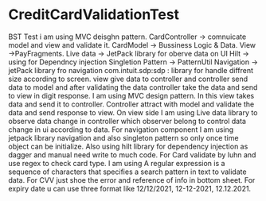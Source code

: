 # CreditCardValidationTest
BST Test
i am using MVC deisghn pattern.
CardController -> comnuicate model and view and validate it.
CardModel -> Bussiness Logic & Data.
View ->PayFragments.
Live data -> JetPack library for oberve data on UI
Hilt -> using for Dependncy injection
Singletion Pattern -> PatternUtil
Navigation ->  jetPack library fro navigation
com.intuit.sdp:sdp : library for handle diffrent size according to screen.
view give data to controller and controller send data to model and after validating the data controller take the data and send to view in digit response.
I am using MVC design pattern. In this view takes data and send it to  controller. Controller attract with model and validate the data and send response to view. On view side I am using Live data library to observe data change in controller which observer belong to control data change in ui according to data.
For navigation component I am using jetpack library navigation and also singleton pattern so only once time object can be initialize. Also using hilt library for dependency injection as dagger and manual need write to much code.
For Card validate by luhn and use  regex to check card type.
I am using A regular expression is a sequence of characters that specifies a search pattern in text to validate data.
For CVV just shoe the error and reference of info in bottom sheet.
For expiry date u can use three format like 12/12/2021, 12-12-2021, 12.12.2021.
